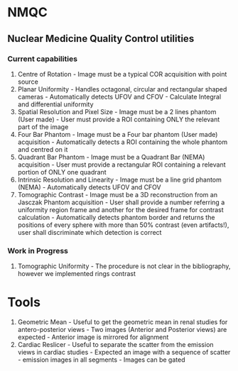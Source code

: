 # NMQC

## Nuclear Medicine Quality Control utilities

### Current capabilities

  1. Centre of Rotation
    - Image must be a typical COR acquisition with point source
  2. Planar Uniformity
    - Handles octagonal, circular and rectangular shaped cameras
    - Automatically detects UFOV and CFOV
    - Calculate Integral and differential uniformity
  3. Spatial Resolution and Pixel Size
    - Image must be a 2 lines phantom (User made)
    - User must provide a ROI containing ONLY the relevant part of the image
  4. Four Bar Phantom
    - Image must be a Four bar phantom (User made) acquisition
	- Automatically detects a ROI containing the whole phantom and centred on it
  5. Quadrant Bar Phantom
    - Image must be a Quadrant Bar (NEMA) acquisition
    - User must provide a rectangular ROI containing a relevant portion of ONLY one quadrant 	
  6. Intrinsic Resolution and Linearity
    - Image must be a line grid phantom (NEMA)
	- Automatically detects UFOV and CFOV
  7. Tomographic Contrast
    - Image must be a 3D reconstruction from an Jasczak Phantom acquisition
	- User shall provide a number referring a uniformity region frame and another for the desired frame for contrast calculation
	- Automatically detects phantom border and returns the positions of every sphere with more than 50% contrast (even artifacts!), user shall discriminate which detection is correct
	
### Work in Progress

  1. Tomographic Uniformity
    - The procedure is not clear in the bibliography, however we implemented rings contrast
	
# Tools

  1. Geometric Mean
    - Useful to get the geometric mean in renal studies for antero-posterior views
	- Two images (Anterior and Posterior views) are expected
	- Anterior image is mirrored for alignment
  2. Cardiac Reslicer
    - Useful to separate the scatter from the emission views in cardiac studies
	- Expected an image with a sequence of scatter - emission images in all segments
	- Images can be gated

